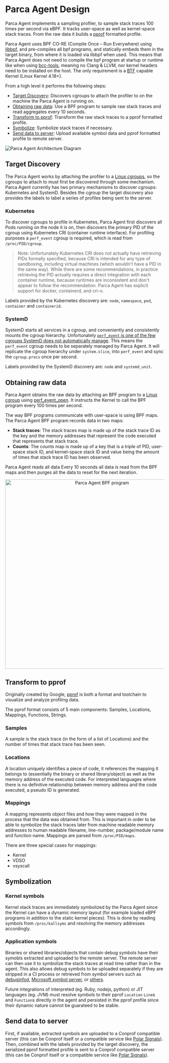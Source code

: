 # Parca Agent Design

Parca Agent implements a sampling profiler, to sample stack traces 100 times per second via eBPF. It tracks user-space as well as kernel-space stack traces. From the raw data it builds a [pprof](https://github.com/google/pprof) formatted profile.

Parca Agent uses BPF CO-RE (Compile Once – Run Everywhere) using [libbpf](https://github.com/libbpf/libbpf), and pre-compiles all bpf programs, and statically embeds them in the target binary, from where it is loaded via libbpf when used. This means that Parca Agent does not need to compile the bpf program at startup or runtime like when using [bcc-tools](https://github.com/iovisor/bcc/tree/master/tools), meaning no Clang & LLVM, nor kernel headers need to be installed on the host. The only requirement is a [BTF](https://www.kernel.org/doc/html/latest/bpf/btf.html) capable Kernel (Linux Kernel 4.18+).

From a high level it performs the following steps:

* [Target Discovery](#target-discovery): Discovers cgroups to attach the profiler to on the machine the Parca Agent is running on.
* [Obtaining raw data](#obtaining-raw-data): Use a BPF program to sample raw stack traces and read aggregates every 10 seconds.
* [Transform to pprof](#transform-to-pprof): Transform the raw stack traces to a pprof formatted profile.
* [Symbolize](#symbolization): Symbolize stack traces if necessary.
* [Send data to server](send-data-to-server): Upload available symbol data and pprof formatted profile to remote server.

![Parca Agent Architecture Diagram](https://docs.google.com/drawings/d/18xXj1Tjt9l-iuR3gse1lqI4QA2XTCQOylC5kc2cVMT4/export/svg)

## Target Discovery

The Parca Agent works by attaching the profiler to a [Linux cgroups](https://en.wikipedia.org/wiki/Cgroups), so the cgroups to attach to must first be discovered through some mechanism. Parca Agent currently has two primary mechanisms to discover cgroups: Kubernetes and SystemD. Besides the cgroup the target discovery also provides the labels to label a series of profiles being sent to the server.

### Kubernetes

To discover cgroups to profile in Kubernetes, Parca Agent first discovers all Pods running on the node it is on, then discovers the primary PID of the cgroup using Kubernetes CRI (container runtime interface). For profiling purposes a `perf_event` cgroup is required, which is read from `/proc/PID/cgroup`.

> Note: Unfortunately Kubernetes CRI does not actually have retrieving PIDs formally specified, because CRI is intended for any type of sandboxing, including virtual machines (which wouldn't have a PID in the same way). While there are some recommendations, in practice retrieving the PID actually requires a direct integration with each container runtime, because runtimes are inconsistent and don't appear to follow the recommendation. Parca Agent has explicit support for docker, containerd, and cri-o.

Labels provided by the Kubernetes discovery are: `node`, `namespace`, `pod`, `container` and `containerid`.

### SystemD

SystemD starts all services in a cgroup, and conveniently and consistently mounts the cgroup hierarchy. Unfortunately [`perf_event` is one of the few cgroups SystemD does not automatically manage](https://systemd.io/CGROUP_DELEGATION/#controller-support). This means the `perf_event` cgroup needs to be separately managed by Parca Agent. It will replicate the cgroup hierarchy under `system.slice`, into `perf_event` and sync the `cgroup.procs` once per second.

Labels provided by the SystemD discovery are: `node` and `systemd_unit`.

## Obtaining raw data

Parca Agent obtains the raw data by attaching an BPF program to a [Linux cgroup](https://en.wikipedia.org/wiki/Cgroups) using [perf_event_open](https://man7.org/linux/man-pages/man2/perf_event_open.2.html). It instructs the Kernel to call the BPF program every 100 times per second.

The way BPF programs communicate with user-space is using BPF maps. The Parca Agent BPF program records data in two maps:

* **Stack traces**: The stack traces map is made up of the stack trace ID as the key and the memory addresses that represent the code executed that represents that stack trace.
* **Counts**: The counts map is made up of a key that is a triple of PID, user-space stack ID, and kernel-space stack ID and value being the amount of times that stack trace ID has been observed.

Parca Agent reads all data Every 10 seconds all data is read from the BPF maps and then purges all the data to reset for the next iteration.

<p align="center">
  <img alt="Parca Agent BPF program" src="https://docs.google.com/drawings/d/1Xq3VpXzO9wo2k91ZQKVBzzo4axszTA0SCrzRSnosNi4/export/svg" alt="drawing" width="600" />
</p>

## Transform to pprof

Originally created by Google, [pprof](https://github.com/google/pprof) is both a format and toolchain to visualize and analyze profiling data.

The pprof format consists of 5 main components: Samples, Locations, Mappings, Functions, Strings.

### Samples

A sample is the stack trace (in the form of a list of Locations) and the number of times that stack trace has been seen.

### Locations

A location uniquely identifies a piece of code, it references the mapping it belongs to (essentially the binary or shared library/object) as well as the memory address of the executed code. For interpreted languages where there is no definitive relationship between memory address and the code executed, a pseudo ID is generated.

### Mappings

A mapping represents object files and how they were mapped in the process that the data was obtained from. This is important in order to be able to symbolize the stack traces later from machine readable memory addresses to human readable filename, line-number, package/module name and function name. Mappings are parsed from `/proc/PID/maps`.

There are three special cases for mappings:

* Kernel
* VDSO
* vsyscall

## Symbolization

### Kernel symbols

Kernel stack traces are immediately symbolized by the Parca Agent since the Kernel can have a dynamic memory layout (for example loaded eBPF programs in addition to the static kernel pieces). This is done by reading symbols from `/proc/kallsyms` and resolving the memory addresses accordingly.

### Application symbols

Binaries or shared libraries/objects that contain debug symbols have their symobls extracted and uploaded to the remote server. The remote server can then use it to symbolize the stack traces at read time rather than in the agent. This also allows debug symbols to be uploaded separately if they are stripped in a CI process or retrieved from symbol servers such as [debuginfod](https://sourceware.org/elfutils/Debuginfod.html), [Microsoft symbol server](https://docs.microsoft.com/en-us/windows-hardware/drivers/debugger/microsoft-public-symbols), or [others](https://getsentry.github.io/symbolicator/).

Future integrations of interpreted (eg. Ruby, nodejs, python) or JIT languages (eg. JVM) must resolve symbols to their pprof `Location` `Line`s and `Function`s directly in the agent and persisted in the pprof profile since their dynamic nature cannot be guarateed to be stable.

## Send data to server

First, if available, extracted symbols are uploaded to a Conprof compatible server (this can be Conprof itself or a compatible service like [Polar Signals](https://www.polarsignals.com/)). Then, combined with the labels provided by the target discovery, the serialized pprof formatted profile is sent to a Conprof compatible server (this can be Conprof itself or a compatible service like [Polar Signals](https://www.polarsignals.com/)).
